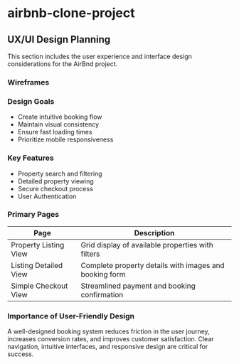 # airbnb-clone-project
## UX/UI Design Planning
This section includes the user experience and interface design considerations for the AirBnd project.

### Wireframes
### Design Goals
- Create intuitive booking flow
- Maintain visual consistency
- Ensure fast loading times
- Prioritize mobile responsiveness
### Key Features
- Property search and filtering
- Detailed property viewing
- Secure checkout process
- User Authentication
### Primary Pages
| Page | Description |
| ----------- | ----------- |
| Property Listing View | Grid display of available properties with filters |
| Listing Detailed View | Complete property details with images and booking form |
| Simple Checkout View | Streamlined payment and booking confirmation
### Importance of User-Friendly Design
A well-designed booking system reduces friction in the user journey, increases conversion rates, and improves customer satisfaction. Clear navigation, intuitive interfaces, and responsive design are critical for success.
